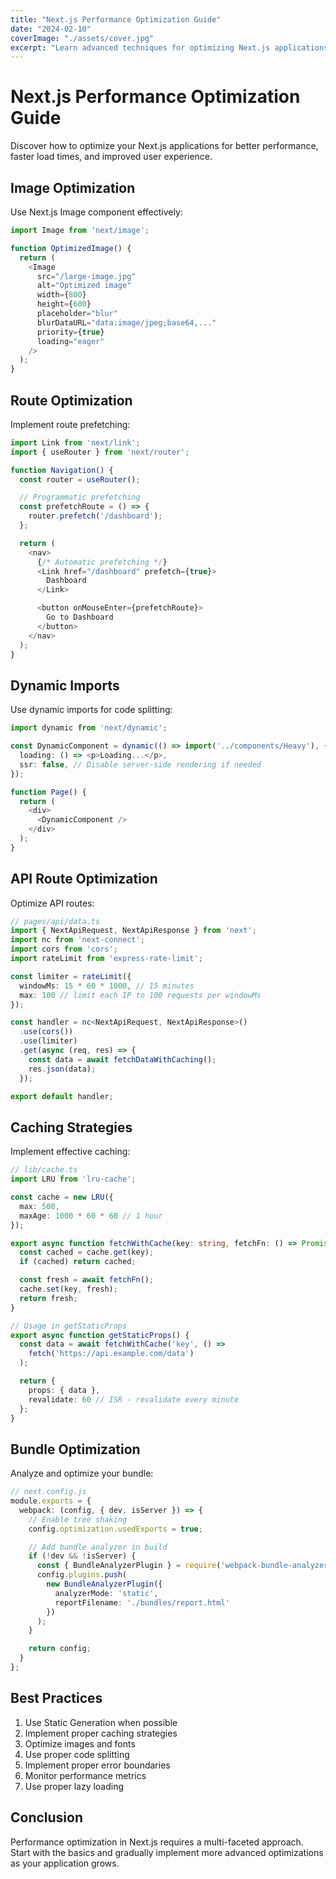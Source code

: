 ```yaml
---
title: "Next.js Performance Optimization Guide"
date: "2024-02-10"
coverImage: "./assets/cover.jpg"
excerpt: "Learn advanced techniques for optimizing Next.js applications for maximum performance."
---
```


# Next.js Performance Optimization Guide

Discover how to optimize your Next.js applications for better performance, faster load times, and improved user experience.

## Image Optimization

Use Next.js Image component effectively:

```typescript
import Image from 'next/image';

function OptimizedImage() {
  return (
    <Image
      src="/large-image.jpg"
      alt="Optimized image"
      width={800}
      height={600}
      placeholder="blur"
      blurDataURL="data:image/jpeg;base64,..."
      priority={true}
      loading="eager"
    />
  );
}
```

## Route Optimization

Implement route prefetching:

```typescript
import Link from 'next/link';
import { useRouter } from 'next/router';

function Navigation() {
  const router = useRouter();

  // Programmatic prefetching
  const prefetchRoute = () => {
    router.prefetch('/dashboard');
  };

  return (
    <nav>
      {/* Automatic prefetching */}
      <Link href="/dashboard" prefetch={true}>
        Dashboard
      </Link>

      <button onMouseEnter={prefetchRoute}>
        Go to Dashboard
      </button>
    </nav>
  );
}
```

## Dynamic Imports

Use dynamic imports for code splitting:

```typescript
import dynamic from 'next/dynamic';

const DynamicComponent = dynamic(() => import('../components/Heavy'), {
  loading: () => <p>Loading...</p>,
  ssr: false, // Disable server-side rendering if needed
});

function Page() {
  return (
    <div>
      <DynamicComponent />
    </div>
  );
}
```

## API Route Optimization

Optimize API routes:

```typescript
// pages/api/data.ts
import { NextApiRequest, NextApiResponse } from 'next';
import nc from 'next-connect';
import cors from 'cors';
import rateLimit from 'express-rate-limit';

const limiter = rateLimit({
  windowMs: 15 * 60 * 1000, // 15 minutes
  max: 100 // limit each IP to 100 requests per windowMs
});

const handler = nc<NextApiRequest, NextApiResponse>()
  .use(cors())
  .use(limiter)
  .get(async (req, res) => {
    const data = await fetchDataWithCaching();
    res.json(data);
  });

export default handler;
```

## Caching Strategies

Implement effective caching:

```typescript
// lib/cache.ts
import LRU from 'lru-cache';

const cache = new LRU({
  max: 500,
  maxAge: 1000 * 60 * 60 // 1 hour
});

export async function fetchWithCache(key: string, fetchFn: () => Promise<any>) {
  const cached = cache.get(key);
  if (cached) return cached;

  const fresh = await fetchFn();
  cache.set(key, fresh);
  return fresh;
}

// Usage in getStaticProps
export async function getStaticProps() {
  const data = await fetchWithCache('key', () => 
    fetch('https://api.example.com/data')
  );

  return {
    props: { data },
    revalidate: 60 // ISR - revalidate every minute
  };
}
```

## Bundle Optimization

Analyze and optimize your bundle:

```typescript
// next.config.js
module.exports = {
  webpack: (config, { dev, isServer }) => {
    // Enable tree shaking
    config.optimization.usedExports = true;

    // Add bundle analyzer in build
    if (!dev && !isServer) {
      const { BundleAnalyzerPlugin } = require('webpack-bundle-analyzer');
      config.plugins.push(
        new BundleAnalyzerPlugin({
          analyzerMode: 'static',
          reportFilename: './bundles/report.html'
        })
      );
    }

    return config;
  }
};
```

## Best Practices

1. Use Static Generation when possible
2. Implement proper caching strategies
3. Optimize images and fonts
4. Use proper code splitting
5. Implement proper error boundaries
6. Monitor performance metrics
7. Use proper lazy loading

## Conclusion

Performance optimization in Next.js requires a multi-faceted approach. Start with the basics and gradually implement more advanced optimizations as your application grows. 